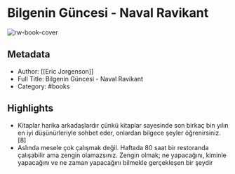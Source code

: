 # Bilgenin Güncesi - Naval Ravikant

![rw-book-cover](https://readwise-assets.s3.amazonaws.com/static/images/default-book-icon-5.25188386e520.png)

## Metadata
- Author: [[Eric Jorgenson]]
- Full Title: Bilgenin Güncesi - Naval Ravikant
- Category: #books

## Highlights
- Kitaplar harika arkadaşlardır çünkü kitaplar sayesinde son birkaç bin yılın en iyi düşünürleriyle sohbet eder, onlardan bilgece şeyler öğrenirsiniz. [8]
- Aslında mesele çok çalışmak değil. Haftada 80 saat bir restoranda çalışabilir ama zengin olamazsınız. Zengin olmak; ne yapacağını, kiminle yapacağını ve ne zaman yapacağını bilmekle gerçekleşen bir şeydir
